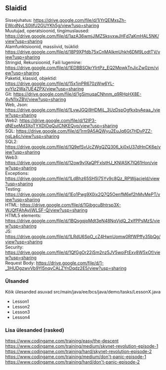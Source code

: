 ## Slaidid
Sissejuhatus: https://drive.google.com/file/d/1jYrQEMxsZh-EWcdNvLS0ljfU2GUYKh5g/view?usp=sharing  
Muutujad, operatsioonid, tingimuslaused: https://drive.google.com/file/d/1azA36wmjJlMZSksyxwJHFd7aKmHAL5NK/view?usp=sharing  
Alamfunktsioonid, massiivid, tsüklid: https://drive.google.com/file/d/18P9XPfdb75xCnMAIkmUhkh6DM9LodtTV/view?usp=sharing  
Stringid, Rekursioonid, Faili lugemine: https://drive.google.com/file/d/1EDBBSOkrYIrtPz_EQ2MpwkTnJicZw0zm/view?usp=sharing  
Paketid, klassid, objektid: https://drive.google.com/file/d/15x1inPR670zWw6YL-xvYIz2Wa7UE4ZPX/view?usp=sharing  
Git: https://drive.google.com/file/d/1gSimuqaCNhnm_q9RHpHX8E-4vN1lxZBV/view?usp=sharing  
Web, Json: https://drive.google.com/file/d/1LywJGQj9HDMjL_3UzDspOgfkxbvAeaa_/view?usp=sharing  
Web2: https://drive.google.com/file/d/12IP3-dNEseMd3XoTYXDlOqQuICNKEQyp/view?usp=sharing  
SQL: https://drive.google.com/file/d/1rm9A5AQWyu2EuJq6Gt7HDvPZZ-nqLa4c/view?usp=sharing  
SQL2: https://drive.google.com/file/d/1Q9efSvUcZWgQZQ306_kj0xU37dHnCK6e/view?usp=sharing  
Web3: https://drive.google.com/file/d/12ow9vIXaQPFxlstHJ_KNIASK7IQ61Hon/view?usp=sharing  
Exceptions: https://drive.google.com/file/d/1LdBhz65SH5l75Yv9c8Qz_RPWjjacjeld/view?usp=sharing  
Testing: https://drive.google.com/file/d/1Eo1Pwg9X0ix2Q7Q5OenfM6ef2hMvMePT/view?usp=sharing  
HTML: https://drive.google.com/file/d/1GjbgcuBhtrsp3X-WJQfFAhAyljWLSF-Q/view?usp=sharing  
HTML5 elements: https://drive.google.com/file/d/1BQsgqjpMdt3eN48NqVjdQ_2xlfPPsMzS/view?usp=sharing  
JS: https://drive.google.com/file/d/1LRdU6SpO_cZ4HwnUomw0RfWPffy35bQg/view?usp=sharing  
Security: https://drive.google.com/file/d/1QfGgOr22jSm2nz5JV5woiFtExv8W5xOf/view?usp=sharing  
Request Body:  https://drive.google.com/file/d/1-_3HUDgzwvVb9Yl5nqyCALZYnDqdz2E5/view?usp=sharing  

### Ülsanded
Kõik ülesanded asuvad src/main/java/ee/bcs/java/demo/tasks/LessonX.java
* Lesson1
* Lesson2
* Lesson3
* Lesson4

### Lisa ülesanded (rasked)
https://www.codingame.com/training/easy/the-descent  
https://www.codingame.com/training/medium/skynet-revolution-episode-1  
https://www.codingame.com/training/hard/skynet-revolution-episode-2  
https://www.codingame.com/training/medium/don't-panic-episode-1  
https://www.codingame.com/training/hard/don't-panic-episode-2  
